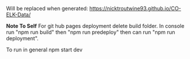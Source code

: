 Will be replaced when generated: https://nicktroutwine93.github.io/CO-ELK-Data/


<strong>Note To Self</strong>
For git hub pages deployment delete build folder. In console run "npm run build" then "npm run predeploy" then can run "npm run deployment".
<p>To run in general npm start dev</p>
